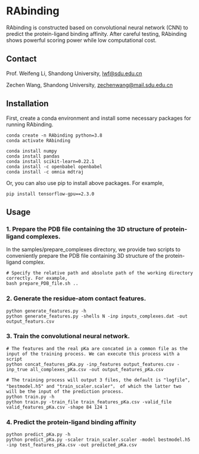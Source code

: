 # RAbinding
RAbinding is constructed based on convolutional neural network (CNN) to predict the protein-ligand binding affinity. After careful testing, RAbinding  shows powerful scoring power while low computational cost. 

## Contact
Prof. Weifeng Li, Shandong University, lwf@sdu.edu.cn</p>
Zechen Wang, Shandong University, zechenwang@mail.sdu.edu.cn</p>

## Installation
First, create a conda environment and install some necessary packages for running RAbinding.
  
    conda create -n RAbinding python=3.8
    conda activate RAbinding
  
    conda install numpy
    conda install pandas
    conda install scikit-learn=0.22.1
    conda install -c openbabel openbabel
    conda install -c omnia mdtraj

Or, you can also use pip to install above packages. For example,
    
    pip install tensorflow-gpu==2.3.0

## Usage
### 1. Prepare the PDB file containing the 3D structure of protein-ligand complexes.
In the samples/prepare_complexes directory, we provide two scripts to conveniently prepare the PDB file containing 3D structure of the protein-ligand complex.
    
    # Specify the relative path and absolute path of the working directory correctly. For example, 
    bash prepare_PDB_file.sh ..

### 2. Generate the residue-atom contact features.

    python generate_features.py -h
    python generate_features.py -shells N -inp inputs_complexes.dat -out output_featurs.csv

### 3. Train the convolutional neural network.
    
    # The features and the real pKa are concated in a common file as the input of the training process. We can execute this process with a script   
    python concat_features_pKa.py -inp_features output_features.csv -inp_true all_complexes_pKa.csv -out output_features_pKa.csv
    
    # The training process will output 3 files, the default is "logfile", "bestmodel.h5" and "train_scaler.scaler"， of which the latter two will be the input of the prediction process. 
    python train.py -h
    python train.py -train_file train_features_pKa.csv -valid_file valid_features_pKa.csv -shape 84 124 1 

### 4. Predict the protein-ligand binding affinity

    python predict_pKa.py -h
    python predict_pKa.py -scaler train_scaler.scaler -model bestmodel.h5 -inp test_features_pKa.csv -out predicted_pKa.csv
